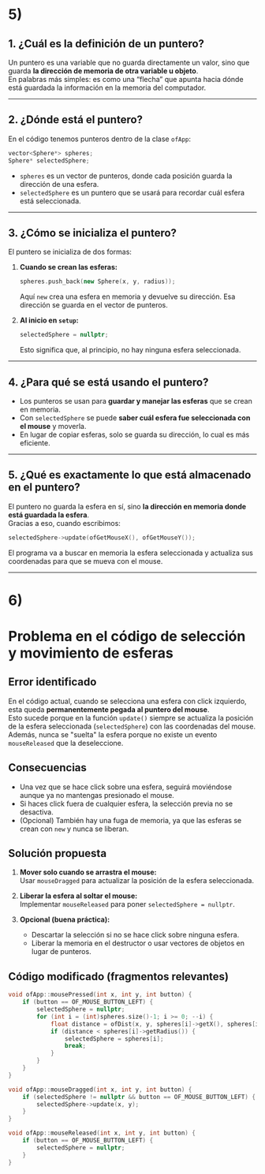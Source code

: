 # 5)   

## 1. ¿Cuál es la definición de un puntero?
Un puntero es una variable que no guarda directamente un valor, sino que guarda **la dirección de memoria de otra variable u objeto**.  
En palabras más simples: es como una “flecha” que apunta hacia dónde está guardada la información en la memoria del computador.

---

## 2. ¿Dónde está el puntero?
En el código tenemos punteros dentro de la clase `ofApp`:

```cpp
vector<Sphere*> spheres;
Sphere* selectedSphere;
```

- `spheres` es un vector de punteros, donde cada posición guarda la dirección de una esfera.
- `selectedSphere` es un puntero que se usará para recordar cuál esfera está seleccionada.

---

## 3. ¿Cómo se inicializa el puntero?
El puntero se inicializa de dos formas:

1. **Cuando se crean las esferas:**
   ```cpp
   spheres.push_back(new Sphere(x, y, radius));
   ```
   Aquí `new` crea una esfera en memoria y devuelve su dirección. Esa dirección se guarda en el vector de punteros.

2. **Al inicio en `setup`:**
   ```cpp
   selectedSphere = nullptr;
   ```
   Esto significa que, al principio, no hay ninguna esfera seleccionada.

---

## 4. ¿Para qué se está usando el puntero?
- Los punteros se usan para **guardar y manejar las esferas** que se crean en memoria.
- Con `selectedSphere` se puede **saber cuál esfera fue seleccionada con el mouse** y moverla.
- En lugar de copiar esferas, solo se guarda su dirección, lo cual es más eficiente.

---

## 5. ¿Qué es exactamente lo que está almacenado en el puntero?
El puntero no guarda la esfera en sí, sino **la dirección en memoria donde está guardada la esfera**.  
Gracias a eso, cuando escribimos:

```cpp
selectedSphere->update(ofGetMouseX(), ofGetMouseY());
```

El programa va a buscar en memoria la esfera seleccionada y actualiza sus coordenadas para que se mueva con el mouse.

---
# 6)  
 
# Problema en el código de selección y movimiento de esferas

## Error identificado
En el código actual, cuando se selecciona una esfera con click izquierdo, esta queda **permanentemente pegada al puntero del mouse**.  
Esto sucede porque en la función `update()` siempre se actualiza la posición de la esfera seleccionada (`selectedSphere`) con las coordenadas del mouse.  
Además, nunca se "suelta" la esfera porque no existe un evento `mouseReleased` que la deseleccione.

## Consecuencias
- Una vez que se hace click sobre una esfera, seguirá moviéndose aunque ya no mantengas presionado el mouse.  
- Si haces click fuera de cualquier esfera, la selección previa no se desactiva.  
- (Opcional) También hay una fuga de memoria, ya que las esferas se crean con `new` y nunca se liberan.

## Solución propuesta
1. **Mover solo cuando se arrastra el mouse:**  
   Usar `mouseDragged` para actualizar la posición de la esfera seleccionada.
   
2. **Liberar la esfera al soltar el mouse:**  
   Implementar `mouseReleased` para poner `selectedSphere = nullptr`.

3. **Opcional (buena práctica):**  
   - Descartar la selección si no se hace click sobre ninguna esfera.  
   - Liberar la memoria en el destructor o usar vectores de objetos en lugar de punteros.

## Código modificado (fragmentos relevantes)

```cpp
void ofApp::mousePressed(int x, int y, int button) {
    if (button == OF_MOUSE_BUTTON_LEFT) {
        selectedSphere = nullptr; 
        for (int i = (int)spheres.size()-1; i >= 0; --i) {
            float distance = ofDist(x, y, spheres[i]->getX(), spheres[i]->getY());
            if (distance < spheres[i]->getRadius()) {
                selectedSphere = spheres[i];
                break;
            }
        }
    }
}

void ofApp::mouseDragged(int x, int y, int button) {
    if (selectedSphere != nullptr && button == OF_MOUSE_BUTTON_LEFT) {
        selectedSphere->update(x, y);
    }
}

void ofApp::mouseReleased(int x, int y, int button) {
    if (button == OF_MOUSE_BUTTON_LEFT) {
        selectedSphere = nullptr;
    }
}
